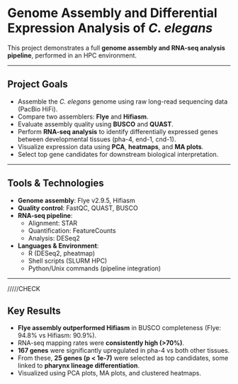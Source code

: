 # Genome Assembly and Differential Expression Analysis of *C. elegans*

This project demonstrates a full **genome assembly and RNA-seq analysis pipeline**, performed in an HPC environment.

---

## Project Goals

- Assemble the *C. elegans* genome using raw long-read sequencing data (PacBio HiFi).
- Compare two assemblers: **Flye** and **Hifiasm**.
- Evaluate assembly quality using **BUSCO** and **QUAST**.
- Perform **RNA-seq analysis** to identify differentially expressed genes between developmental tissues (pha-4, end-1, cnd-1).
- Visualize expression data using **PCA**, **heatmaps**, and **MA plots**.
- Select top gene candidates for downstream biological interpretation.

---

## Tools & Technologies

- **Genome assembly**: Flye v2.9.5, Hifiasm
- **Quality control**: FastQC, QUAST, BUSCO
- **RNA-seq pipeline**:
  - Alignment: STAR
  - Quantification: FeatureCounts
  - Analysis: DESeq2
- **Languages & Environment**:  
  - R (DESeq2, pheatmap)  
  - Shell scripts (SLURM HPC)  
  - Python/Unix commands (pipeline integration)

---
/////CHECK
## Key Results

- **Flye assembly outperformed Hifiasm** in BUSCO completeness (Flye: 94.8% vs Hifiasm: 90.9%).
- RNA-seq mapping rates were **consistently high (>70%)**.
- **167 genes** were significantly upregulated in pha-4 vs both other tissues.
- From these, **25 genes (p < 1e-7)** were selected as top candidates, some linked to **pharynx lineage differentiation**.
- Visualized using PCA plots, MA plots, and clustered heatmaps.

